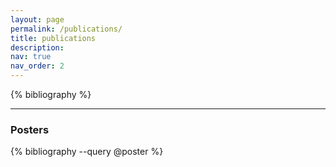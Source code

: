 ```yaml
---
layout: page
permalink: /publications/
title: publications
description: 
nav: true
nav_order: 2
---
```


<!-- _pages/publications.md -->

<!-- Bibsearch Feature -->

<div class="publications">

{% bibliography %}

</div>

---

<!-- Posters Section -->

<div class="posters">

### Posters

{% bibliography --query @poster %}

</div>


